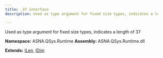 ```yaml
---
title: _37 interface
description: Used as type argument for fixed size types, indicates a length of 37 

---
```


Used as type argument for fixed size types, indicates a length of 37 

**Namespace:** ASNA.QSys.Runtime
**Assembly:** ASNA.QSys.Runtime.dll

**Extends:** [ILen](/reference/runtime/qsys-runtime/i-len.html), [IDim](/reference/runtime/qsys-runtime/i-dim.html)
<br>
<br>
